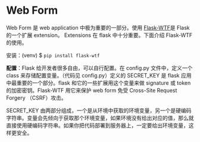 # Web Form

Web Form 是 web application 中极为重要的一部分。使用 [Flask-WTF](https://flask-wtf.readthedocs.io/en/stable/)是 Flask 的一个扩展 extension。 Extensions 在 flask 中十分重要。下面介绍 Flask-WTF 的使用。

安装：(venv) \$ `pip install flask-wtf`

**配置**：Flask 给开发者很多自由，可以自行配置。在 config.py 文件中，定义一个 class 来存储配置变量。（代码见 config.py）定义的 SECRET_KEY 是 flask 应用中最重要的一个部分。flask 和它的一些扩展用这个变量来做 signature 或 token 的加密密钥。Flask-WTF 用它来保护 web form 免受 Cross-Site Request Forgery （CSRF）攻击。

SECRET_KEY 由两部分组成，一个是从环境中获取的环境变量，另一个是硬编码字符串。变量会先倾向于获取那个环境变量，如果环境没有给出对应的值，那么就直接使用硬编码字符串。如果你把代码部署到服务器上，一定要给出环境变量，这样更安全。
